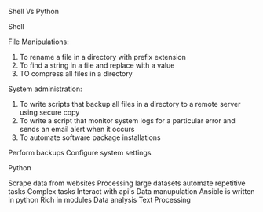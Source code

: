 Shell Vs Python

Shell

File Manipulations:
1. To rename a file in a directory with prefix extension
2.  To find a string in a file and replace with a value
3.  TO compress all files in a directory 

System administration:

1.  To write scripts that backup all files in a directory to a remote server using secure copy
2.  To write a script that monitor system logs for a particular error and sends an email alert when it occurs
3.  To automate software package installations



Perform backups
Configure system settings


Python

Scrape data from websites
Processing large datasets
automate repetitive tasks
Complex tasks
Interact with api's
Data manupulation
Ansible is written in python
Rich in modules
Data analysis
Text Processing





